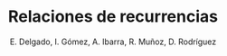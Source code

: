 ---
title: "Relaciones de recurrencias"
year: 2018
thumbnail: "assets/img/Logo-ommags.png"
topic: "Métodos de ataque de problemas"
file: "assets/pdf/Material/Relaciones-de-recurrencias.pdf"
author: "E. Delgado, I. Gómez, A. Ibarra, R. Muñoz, D. Rodríguez"
level: "Intermedio"
alttext: "Pienso en esto recurrentemente."
---
